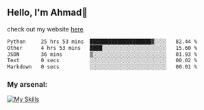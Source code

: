 
## Hello, I'm Ahmad👋

check out my website [here](https://ahmadalwi.com/)

<!--START_SECTION:waka-->

```txt
Python     25 hrs 53 mins  ████████████████████▓░░░░   82.44 %
Other      4 hrs 53 mins   ████░░░░░░░░░░░░░░░░░░░░░   15.60 %
JSON       36 mins         ▒░░░░░░░░░░░░░░░░░░░░░░░░   01.93 %
Text       0 secs          ░░░░░░░░░░░░░░░░░░░░░░░░░   00.02 %
Markdown   0 secs          ░░░░░░░░░░░░░░░░░░░░░░░░░   00.01 %
```

<!--END_SECTION:waka-->

### My arsenal:

[![My Skills](https://skillicons.dev/icons?i=js,ts,py,go,react,nextjs,svelte,nodejs,django,tailwind,html,css,sass,firebase,mongodb,postgres,mysql,redis,git,github,docker,vscode,figma,godot)](https://skillicons.dev)
